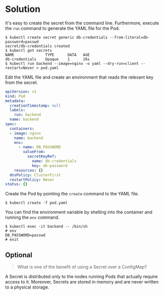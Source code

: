 # Solution

It's easy to create the secret from the command line. Furthermore, execute the `run` command to generate the YAML file for the Pod.

```
$ kubectl create secret generic db-credentials --from-literal=db-password=passwd
secret/db-credentials created
$ kubectl get secrets
NAME              TYPE      DATA   AGE
db-credentials    Opaque    1      26s
$ kubectl run backend --image=nginx -o yaml --dry-run=client --restart=Never > pod.yaml
```

Edit the YAML file and create an environment that reads the relevant key from the secret.

```yaml
apiVersion: v1
kind: Pod
metadata:
  creationTimestamp: null
  labels:
    run: backend
  name: backend
spec:
  containers:
  - image: nginx
    name: backend
    env:
      - name: DB_PASSWORD
        valueFrom:
          secretKeyRef:
            name: db-credentials
            key: db-password
    resources: {}
  dnsPolicy: ClusterFirst
  restartPolicy: Never
status: {}
```

Create the Pod by pointing the `create` command to the YAML file.

```
$ kubectl create -f pod.yaml
```

You can find the environment variable by shelling into the container and running the `env` command.

```
$ kubectl exec -it backend -- /bin/sh
# env
DB_PASSWORD=passwd
# exit
```

## Optional

>  What is one of the benefit of using a Secret over a ConfigMap?

A Secret is distributed only to the nodes running Pods that actually require access to it. Moreover, Secrets are stored in memory and are never written to a physical storage.
